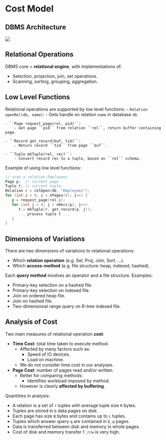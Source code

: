 # Cost Model
## DBMS Architecture 
![](https://cgi.cse.unsw.edu.au/~cs9315/22T1/lectures/relops/Pics/scansortproj/dbmsarch-relop.png)

## Relational Operations
DBMS core = **relational engine**, with implementations of:
- Selection, projection, join, set operations.
- Scanning, sorting, grouping, aggregation.

## Low Level Functions
Relational operations are supported by low level functions:
    - ``Relation openRel(db, name)``:
        - Gets handle on relation ``name`` in database ``db``.

    - ``Page request_page(rel, pid)``:
        - Get page ``pid`` from relation ``rel``, return buffer containing page.

    - ``Record get_record(buf, tid)``:
        - Return record ``tid`` from page ``buf``.

    - ``Tuple mkTuple(rel, rec)``:
        - Convert record rec to a tuple, based on ``rel`` schema.

Example of using low level functions:

```c
// scan a relation Employees
Page p;  // current page
Tuple t; // current tuple
Relation r = relOpen(db, "Employees");
for (int i = 0; i < nPages(r); i++) {
   p = request_page(rel,i);
   for (int j = 0; j < nRecs(p); j++)
      t = mkTuple(r, get_record(p, j));
      ... process tuple t ...
   } 
}
```

## Dimensions of Variations
There are two dimensions of variations to relational operations:
- Which **relation operation** (e.g. Sel, Proj, Join, Sort, ...).
- Which **access-method** (e.g. file structure: heap, indexed, hashed).

Each **query method** involves an operator and a file structure. Examples:
- Primary-key selection on a hashed file.
- Primary-key selection on indexed file.
- Join on ordered heap file.
- Join on hashed file.
- Two-dimensional range query on R-tree indexed file.

## Analysis of Cost
Two main measures of relational operation **cost**:
- **Time Cost**: total time taken to execute method.
    - Affected by many factors such as:
        - Speed of IO devices.
        - Load on machine.
    - We do not consider time cost in our analyses.
- **Page Cost**: number of pages read and/or written.
    - Better for comparing methods:
        - Identifies workload imposed by method.
    - However is clearly **affected by buffering**.

Quantities in analysis:
- A relation is a set of ``r`` tuples with average tuple size ``R`` bytes.
- Tuples are stored in ``b`` data pages on disk.
- Each page has size ``B`` bytes and contains up to ``c`` tuples.
- Tuples which answer query ``q`` are contained in ``b_q`` pages.
- Data is transferred between disk and memory in whole pages.
- Cost of disk and memory transfer ``T_r/w`` is very high.